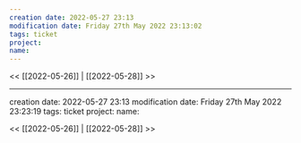 ```yaml
---
creation date: 2022-05-27 23:13
modification date: Friday 27th May 2022 23:13:02
tags: ticket
project: 
name:
---
```


<< [[2022-05-26]] | [[2022-05-28]] >> 

---
creation date: 2022-05-27 23:13
modification date: Friday 27th May 2022 23:23:19
tags: ticket
project: 
name:

<< [[2022-05-26]] | [[2022-05-28]] >> 
